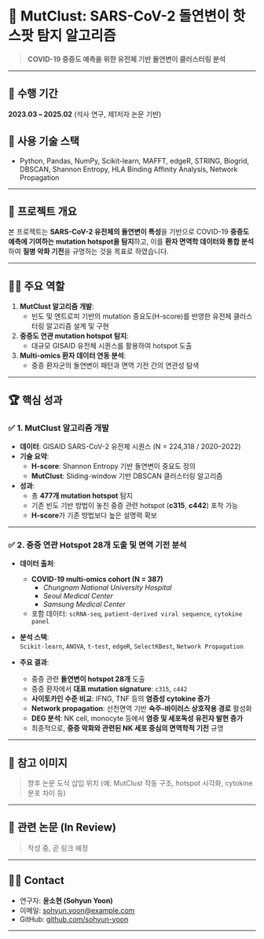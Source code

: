 # 🧬 MutClust: SARS-CoV-2 돌연변이 핫스팟 탐지 알고리즘

> **COVID-19 중증도 예측을 위한 유전체 기반 돌연변이 클러스터링 분석**

---

## 📅 수행 기간  
**2023.03 – 2025.02** (석사 연구, 제1저자 논문 기반)

## 🧰 사용 기술 스택  
- Python, Pandas, NumPy, Scikit-learn, MAFFT, edgeR, STRING, Biogrid, DBSCAN, Shannon Entropy, HLA Binding Affinity Analysis, Network Propagation 

---

## 🎯 프로젝트 개요  

본 프로젝트는 **SARS-CoV-2 유전체의 돌연변이 특성**을 기반으로 COVID-19 **중증도 예측에 기여하는 mutation hotspot을 탐지**하고, 이를 **환자 면역학 데이터와 통합 분석**하여 **질병 악화 기전**을 규명하는 것을 목표로 하였습니다.

---

## 👨‍💻 주요 역할  

1. **MutClust 알고리즘 개발**:  
   - 빈도 및 엔트로피 기반의 mutation 중요도(H-score)를 반영한 유전체 클러스터링 알고리즘 설계 및 구현
2. **중증도 연관 mutation hotspot 탐지**:  
   - 대규모 GISAID 유전체 시퀀스를 활용하여 hotspot 도출
3. **Multi-omics 환자 데이터 연동 분석**:  
   - 중증 환자군의 돌연변이 패턴과 면역 기전 간의 연관성 탐색  

---

## 🏆 핵심 성과

### ✅ 1. MutClust 알고리즘 개발

- **데이터**: GISAID SARS-CoV-2 유전체 시퀀스 (N = 224,318 / 2020–2022)
- **기술 요약**:
  - **H-score**: Shannon Entropy 기반 돌연변이 중요도 정의
  - **MutClust**: Sliding-window 기반 DBSCAN 클러스터링 알고리즘
- **성과**:
  - 총 **477개 mutation hotspot** 탐지
  - 기존 빈도 기반 방법이 놓친 중증 관련 hotspot (**c315**, **c442**) 포착 가능
  - **H-score**가 기존 방법보다 높은 설명력 확보

---

### ✅ 2. 중증 연관 Hotspot 28개 도출 및 면역 기전 분석

- **데이터 출처**:
  - **COVID-19 multi-omics cohort (N = 387)**  
    - *Chungnam National University Hospital*  
    - *Seoul Medical Center*  
    - *Samsung Medical Center*
  - 포함 데이터: `scRNA-seq`, `patient-derived viral sequence`, `cytokine panel`

- **분석 스택**:  
  `Scikit-learn`, `ANOVA`, `t-test`, `edgeR`, `SelectKBest`, `Network Propagation`

- **주요 결과**:
  - 중증 관련 **돌연변이 hotspot 28개** 도출
  - 중증 환자에서 **대표 mutation signature**: `c315`, `c442`
  - **사이토카인 수준 비교**: IFNG, TNF 등의 **염증성 cytokine 증가**
  - **Network propagation**: 선천면역 기반 **숙주-바이러스 상호작용 경로** 활성화
  - **DEG 분석**: NK cell, monocyte 등에서 **염증 및 세포독성 유전자 발현 증가**
  - 최종적으로, **중증 악화와 관련된 NK 세포 중심의 면역학적 기전** 규명

---

## 📌 참고 이미지  
> 향후 논문 도식 삽입 위치 (예: MutClust 작동 구조, hotspot 시각화, cytokine 분포 차이 등)

---

## 📄 관련 논문 (In Review)  
> 작성 중, 곧 링크 예정

---

## 🙋‍♀️ Contact  
- 연구자: **윤소현 (Sohyun Yoon)**  
- 이메일: [sohyun.yoon@example.com](mailto:sohyun.yoon@example.com)  
- GitHub: [github.com/sohyun-yoon](https://github.com/sohyun-yoon)

---

